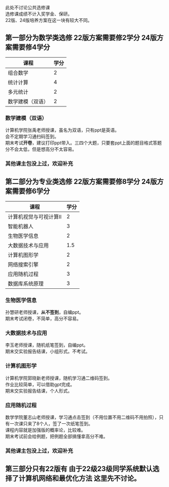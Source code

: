此处不讨论公共选修课  
选修课成绩不计入奖学金、保研。  
22版、24版培养方案在这一块有较大不同。  

## 第一部分为数学类选修 22版方案需要修2学分 24版方案需要修4学分  
课程|学分
---|---
组合数学|2 
统计计算|4 
多元统计|2 
数学建模（双语）|2

### 数学建模（双语）
计算机学院张禹老师授课，虽名为双语，只有ppt是英语。  
会不定期学习通扫码签到。  
期末考试**开卷**，建议打印ppt带入。三四个大题，只要套ppt上面的题目格式答题分不会太低，但是想高分不太容易。 

### 其他课主包没上过，欢迎补充

## 第二部分为专业类选修 22版方案需要修8学分 24版方案需要修6学分  
课程|学分
---|---
计算机视觉与可视计算II|2
智能机器人|3
生物医学信息|2
大数据技术与应用|1.5
计算机图形学|2
网络搜索引擎|2
应用随机过程|3
数据库系统原理|3

### 生物医学信息
孙慧研老师授课，**从不签到**，自编ppt。  
期末考试闭卷，不简单，高分不容易。  

### 大数据技术与应用
李玉老师授课，随机纸笔签到，自编ppt。  
期末交实验报告结课，小组形式。不考试。  

### 计算机图形学
计算机学院郭晓新老师授课，随机学习通二维码签到。  
作业比较简单，可以借助gpt完成。  
期末交实验报告结课，个人形式。  

### 应用随机过程
数学学院董志山老师授课，学习通点击签到（不用位置不用二维码不用拍照），只有一次课只来了8个人，签了一次纸笔签到。  
课程内容就是加强版的概率论，比较难。  
期末考试前会给例题，把例题全部搞懂拿高分不难。  

### 其他课主包没上过，欢迎补充

## 第三部分只有22版有 由于22级23级同学系统默认选择了计算机网络和最优化方法 这里先不讨论。  
